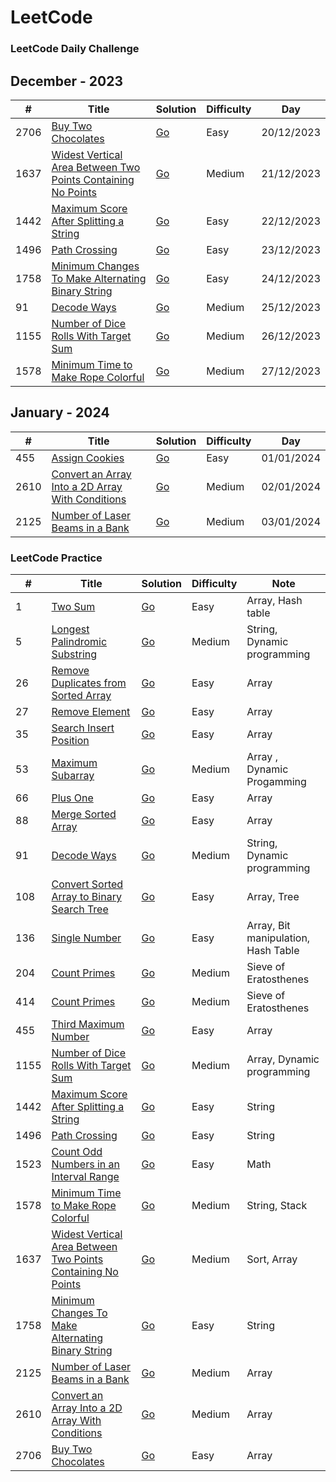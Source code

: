 LeetCode
========

### LeetCode Daily Challenge

## December - 2023

| # | Title | Solution | Difficulty | Day |
|---| ----- | -------- | ---------- | --- |
|2706|[Buy Two Chocolates](https://leetcode.com/problems/buy-two-chocolates/) | [Go](./daily%20challenge/2023/December/2706.%20Buy%20Two%20Chocolates.go) |Easy| 20/12/2023 |
|1637|[Widest Vertical Area Between Two Points Containing No Points](https://leetcode.com/problems/widest-vertical-area-between-two-points-containing-no-points/) | [Go](./daily%20challenge/2023/December/1637.%20Widest%20Vertical%20Area%20Between%20Two%20Points%20Containing%20No%20Points.go)|Medium| 21/12/2023|
|1442|[Maximum Score After Splitting a String](https://leetcode.com/problems/maximum-score-after-splitting-a-string) | [Go](./daily%20challenge//2023/December/1422.%20Maximum%20Score%20After%20Splitting%20a%20String.go)|Easy| 22/12/2023|
|1496|[Path Crossing](https://leetcode.com/problems/path-crossing/description) | [Go](./daily%20challenge/2023/December/1496.%20Path%20Crossing.go)|Easy| 23/12/2023|
|1758|[Minimum Changes To Make Alternating Binary String](https://leetcode.com/problems/minimum-changes-to-make-alternating-binary-string/description) | [Go](./daily%20challenge/2023/December/1758.%20Minimum%20Changes%20To%20Make%20Alternating%20Binary%20String.go)|Easy| 24/12/2023|
|91|[Decode Ways](https://leetcode.com/problems/decode-ways/description) | [Go](./daily%20challenge/2023/December/91.%20Decode%20Ways.go)|Medium| 25/12/2023|
|1155|[Number of Dice Rolls With Target Sum](https://leetcode.com/problems/number-of-dice-rolls-with-target-sum/description) | [Go](./daily%20challenge/2023/December/1155.%20Number%20of%20Dice%20Rolls%20With%20Target%20Sum.go)|Medium| 26/12/2023 |
|1578|[Minimum Time to Make Rope Colorful](https://leetcode.com/problems/minimum-time-to-make-rope-colorful/description) | [Go](./daily%20challenge/2023/December/1578.%20Minimum%20Time%20to%20Make%20Rope%20Colorful.go)|Medium| 27/12/2023 |

## January - 2024

| # | Title | Solution | Difficulty | Day |
|---| ----- | -------- | ---------- | --- |
|455|[Assign Cookies](https://leetcode.com/problems/assign-cookies/description) | [Go](./daily%20challenge/2024/January/455.%20Assign%20Cookies.go) |Easy| 01/01/2024 |
|2610|[Convert an Array Into a 2D Array With Conditions](https://leetcode.com/problems/convert-an-array-into-a-2d-array-with-conditions/description) | [Go](./daily%20challenge/2024/January/2610.%20Convert%20an%20Array%20Into%20a%202D%20Array%20With%20Conditions.go) |Medium| 02/01/2024 |
|2125|[Number of Laser Beams in a Bank](https://leetcode.com/problems/number-of-laser-beams-in-a-bank/description) | [Go](./daily%20challenge/2024/January/2125.%20Number%20of%20Laser%20Beams%20in%20a%20Bank.go) |Medium| 03/01/2024 |
### LeetCode Practice

| # | Title | Solution | Difficulty | Note |
|---| ----- | -------- | ---------- | ---- |
|1|[Two Sum](https://leetcode.com/problems/two-sum/description/) | [Go](./practice/1.%20Two%20Sum.go) |Easy| Array, Hash table |
|5|[Longest Palindromic Substring](https://leetcode.com/problems/longest-palindromic-substring/description/) | [Go](./practice//5.%20Longest%20Palindromic%20Substring.go) |Medium| String, Dynamic programming |
|26|[Remove Duplicates from Sorted Array](https://leetcode.com/problems/remove-duplicates-from-sorted-array/) | [Go](./practice/26.%20Remove%20Duplicates%20from%20Sorted%20Array.go) |Easy| Array |
|27|[Remove Element](https://leetcode.com/problems/remove-element/description/) | [Go](./practice/27.%20Remove%20Element.go) |Easy| Array |
|35|[Search Insert Position](https://leetcode.com/problems/search-insert-position/)| [Go](./practice/35.%20Search%20Insert%20Position.go) |Easy| Array |
|53|[Maximum Subarray](https://leetcode.com/problems/maximum-subarray/)| [Go](./practice/53.%20Maximum%20Subarray.go) |Medium| Array , Dynamic Progamming|
|66|[Plus One](https://leetcode.com/problems/plus-one/description/)| [Go](./practice/66.%20Plus%20One.go) |Easy| Array |
|88|[Merge Sorted Array](https://leetcode.com/problems/merge-sorted-array/) | [Go](./practice/88.%20Merge%20Sorted%20Array.go) |Easy| Array |
|91|[Decode Ways](https://leetcode.com/problems/decode-ways/description) | [Go](./daily%20challenge/2023/December/91.%20Decode%20Ways.go)|Medium| String, Dynamic programming |
|108|[Convert Sorted Array to Binary Search Tree](https://leetcode.com/problems/convert-sorted-array-to-binary-search-tree/) | [Go](./practice//108.%20Convert%20Sorted%20Array%20to%20Binary%20Search%20Tree.go)|Easy| Array, Tree |
|136|[Single Number](https://leetcode.com/problems/single-number/description/) | [Go](./practice/136.%20Single%20Number.go)|Easy| Array, Bit manipulation, Hash Table |
|204|[Count Primes](https://leetcode.com/problems/count-primes/description/) | [Go](./practice/204.%20Count%20Primes.go)|Medium| Sieve of Eratosthenes |
|414|[Count Primes](https://leetcode.com/problems/count-primes/description/) | [Go](./practice/204.%20Count%20Primes.go)|Medium| Sieve of Eratosthenes |
|455|[Third Maximum Number](https://leetcode.com/problems/third-maximum-number/) | [Go](./practice/414.%20Third%20Maximum%20Number.go) |Easy| Array |
|1155|[Number of Dice Rolls With Target Sum](https://leetcode.com/problems/number-of-dice-rolls-with-target-sum/description) | [Go](./daily%20challenge/2023/December/1155.%20Number%20of%20Dice%20Rolls%20With%20Target%20Sum.go)|Medium| Array, Dynamic programming |
|1442|[Maximum Score After Splitting a String](https://leetcode.com/problems/maximum-score-after-splitting-a-string) | [Go](./daily%20challenge//2023/December/1422.%20Maximum%20Score%20After%20Splitting%20a%20String.go)|Easy| String |
|1496|[Path Crossing](https://leetcode.com/problems/path-crossing/description) | [Go](./daily%20challenge/2023/December/1496.%20Path%20Crossing.go)|Easy| String |
|1523|[Count Odd Numbers in an Interval Range](https://leetcode.com/problems/count-odd-numbers-in-an-interval-range/) | [Go](./practice/1523.%20Count%20Odd%20Numbers%20in%20an%20Interval%20Range.go)|Easy| Math |
|1578|[Minimum Time to Make Rope Colorful](https://leetcode.com/problems/minimum-time-to-make-rope-colorful/description) | [Go](./daily%20challenge/2023/December/1578.%20Minimum%20Time%20to%20Make%20Rope%20Colorful.go)|Medium| String, Stack |
|1637|[Widest Vertical Area Between Two Points Containing No Points](https://leetcode.com/problems/widest-vertical-area-between-two-points-containing-no-points/) | [Go](./daily%20challenge/2023/December/1637.%20Widest%20Vertical%20Area%20Between%20Two%20Points%20Containing%20No%20Points.go)|Medium| Sort, Array |
|1758|[Minimum Changes To Make Alternating Binary String](https://leetcode.com/problems/minimum-changes-to-make-alternating-binary-string/description) | [Go](./daily%20challenge/2023/December/1758.%20Minimum%20Changes%20To%20Make%20Alternating%20Binary%20String.go)|Easy| String |
|2125|[Number of Laser Beams in a Bank](https://leetcode.com/problems/number-of-laser-beams-in-a-bank/description) | [Go](./daily%20challenge/2024/January/2125.%20Number%20of%20Laser%20Beams%20in%20a%20Bank.go) |Medium| Array |
|2610|[Convert an Array Into a 2D Array With Conditions](https://leetcode.com/problems/convert-an-array-into-a-2d-array-with-conditions/description) | [Go](./daily%20challenge/2024/January/2610.%20Convert%20an%20Array%20Into%20a%202D%20Array%20With%20Conditions.go) |Medium| Array |
|2706|[Buy Two Chocolates](https://leetcode.com/problems/buy-two-chocolates/) | [Go](./daily%20challenge/2023/December/2706.%20Buy%20Two%20Chocolates.go) |Easy| Array |
